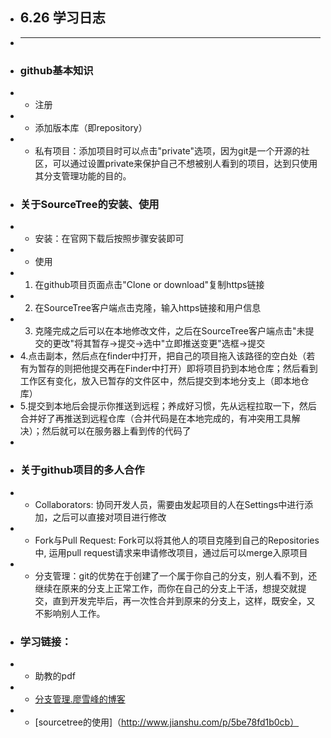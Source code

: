 -  ## 6.26 学习日志
-  ***
-  ### github基本知识
-  - 注册
-  - 添加版本库（即repository）
-  - 私有项目：添加项目时可以点击"private"选项，因为git是一个开源的社区，可以通过设置private来保护自己不想被别人看到的项目，达到只使用其分支管理功能的目的。
-  ### 关于SourceTree的安装、使用
-  - 安装：在官网下载后按照步骤安装即可
-  - 使用
-    1. 在github项目页面点击"Clone or download"复制https链接
-    2. 在SourceTree客户端点击克隆，输入https链接和用户信息
-    3. 克隆完成之后可以在本地修改文件，之后在SourceTree客户端点击"未提交的更改"将其暂存->提交->选中"立即推送变更"选框->提交
-    4.点击副本，然后点在finder中打开，把自己的项目拖入该路径的空白处（若有为暂存的则把他提交再在Finder中打开）即将项目扔到本地仓库；然后看到工作区有变化，放入已暂存的文件区中，然后提交到本地分支上（即本地仓库）
-    5.提交到本地后会提示你推送到远程；养成好习惯，先从远程拉取一下，然后合并好了再推送到远程仓库（合并代码是在本地完成的，有冲突用工具解决）；然后就可以在服务器上看到传的代码了
-
-  ### 关于github项目的多人合作
-   - Collaborators: 协同开发人员，需要由发起项目的人在Settings中进行添加，之后可以直接对项目进行修改
-   - Fork与Pull Request: Fork可以将其他人的项目克隆到自己的Repositories中, 运用pull request请求来申请修改项目，通过后可以merge入原项目
-   - 分支管理：git的优势在于创建了一个属于你自己的分支，别人看不到，还继续在原来的分支上正常工作，而你在自己的分支上干活，想提交就提交，直到开发完毕后，再一次性合并到原来的分支上，这样，既安全，又不影响别人工作。
-  ### 学习链接：
-  - 助教的pdf
-  - [分支管理.廖雪峰的博客](http://www.liaoxuefeng.com/wiki/0013739516305929606dd18361248578c67b8067c8c017b000/0013743862006503a1c5bf5a783434581661a3cc2084efa000)
-  - [sourcetree的使用]（http://www.jianshu.com/p/5be78fd1b0cb）
